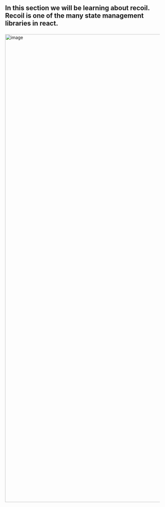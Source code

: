 ## In this section we will be learning about recoil. Recoil is one of the many state management libraries in react.
### 
<img width="2048" height="1524" alt="image" src="https://github.com/user-attachments/assets/8c12a2c5-865f-4562-a0a6-8ec62d9fcb8e" />
